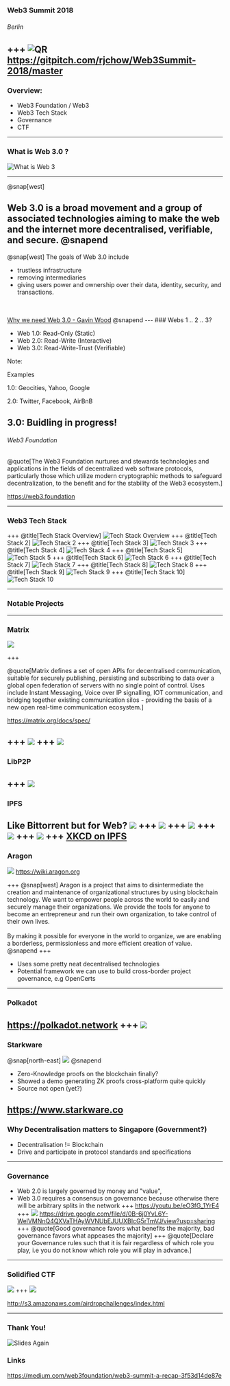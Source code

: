 ### Web3 Summit 2018
###### Berlin
+++
![QR](./images/qr.png)
https://gitpitch.com/rjchow/Web3Summit-2018/master
---

### Overview:
- Web3 Foundation / Web3
- Web3 Tech Stack
- Governance
- CTF

---

### What is Web 3.0 ?

![What is Web 3](./images/whatisweb3.jpg)

---
@snap[west]

Web 3.0 is a broad movement and a group of associated technologies aiming to make the web and the internet more decentralised, verifiable, and secure.
@snapend
---

@snap[west]
The goals of Web 3.0 include 
<ul>
<li>trustless infrastructure</li> 
<li>removing intermediaries</li> 
<li>giving users power and ownership over their data, identity, security, and transactions.</li>
</ul>
<br><br>
<a href="https://medium.com/@gavofyork/why-we-need-web-3-0-5da4f2bf95ab">Why we need Web 3.0 - Gavin Wood</a>
@snapend
---
### Webs 1 .. 2 .. 3?

- Web 1.0: Read-Only (Static)
- Web 2.0: Read-Write (Interactive)
- Web 3.0: Read-Write-Trust (Verifiable)

Note:

Examples

1.0: Geocities, Yahoo, Google

2.0: Twitter, Facebook, AirBnB

3.0: Buidling in progress! 
---


###### Web3 Foundation
@quote[The Web3 Foundation nurtures and stewards technologies and applications in the fields of decentralized web software protocols, particularly those which utilize modern cryptographic methods to safeguard decentralization, to the benefit and for the stability of the Web3 ecosystem.]

https://web3.foundation

---

### Web3 Tech Stack

+++
@title[Tech Stack Overview]
![Tech Stack Overview](./images/web3techstack.png)
+++
@title[Tech Stack 2]
![Tech Stack 2](./images/tech_stack_2.JPG)
+++
@title[Tech Stack 3]
![Tech Stack 3](./images/tech_stack_3.JPG)
+++
@title[Tech Stack 4]
![Tech Stack 4](./images/tech_stack_4.JPG)
+++
@title[Tech Stack 5]
![Tech Stack 5](./images/tech_stack_5.JPG)
+++
@title[Tech Stack 6]
![Tech Stack 6](./images/tech_stack_6.JPG)
+++
@title[Tech Stack 7]
![Tech Stack 7](./images/tech_stack_7.JPG)
+++
@title[Tech Stack 8]
![Tech Stack 8](./images/tech_stack_8.JPG)
+++
@title[Tech Stack 9]
![Tech Stack 9](./images/tech_stack_9.JPG)
+++
@title[Tech Stack 10]
![Tech Stack 10](./images/tech_stack_10.JPG)

---

### Notable Projects

---

### Matrix

![](./images/matrix_2.JPG)

+++

@quote[Matrix defines a set of open APIs for decentralised communication, suitable for securely publishing, persisting and subscribing to data over a global open federation of servers with no single point of control. Uses include Instant Messaging, Voice over IP signalling, IOT communication, and bridging together existing communication silos - providing the basis of a new open real-time communication ecosystem.]

https://matrix.org/docs/spec/

+++
![](./images/matrix.png)
+++
![](./images/matrix_3.JPG)
---

### LibP2P
+++
![](./images/libp2p.jpg)
---

### IPFS
Like Bittorrent but for Web?
![](./images/ipfs1.png)
+++
![](./images/ipfs2.png)
+++
![](./images/ipfs3.png)
+++
![](./images/ipfs4.png)
+++
![](./images/ipfs5.png)
+++
[XKCD on IPFS](https://ipfs.io/ipfs/Qmb8wsGZNXt5VXZh1pEmYynjB6Euqpq3HYyeAdw2vScTkQ)
---

### Aragon
![](./images/aragon.png)
https://wiki.aragon.org

+++
@snap[west]
Aragon is a project that aims to disintermediate the creation and maintenance of organizational structures by using blockchain technology. We want to empower people across the world to easily and securely manage their organizations. We provide the tools for anyone to become an entrepreneur and run their own organization, to take control of their own lives.
<br><br>
By making it possible for everyone in the world to organize, we are enabling a borderless, permissionless and more efficient creation of value.
@snapend
+++
- Uses some pretty neat decentralised technologies
- Potential framework we can use to build cross-border project governance, e.g OpenCerts

---
### Polkadot

https://polkadot.network
+++
![](./images/polkadot.png)
---
### Starkware
@snap[north-east]
![](./images/starkware.png)
@snapend
- Zero-Knowledge proofs on the blockchain finally?
- Showed a demo generating ZK proofs cross-platform quite quickly
- Source not open (yet?)

https://www.starkware.co
---
### Why Decentralisation matters to Singapore (Government?)
- Decentralisation != Blockchain
- Drive and participate in protocol standards and specifications
---
### Governance
- Web 2.0 is largely governed by money and "value",
- Web 3.0 requires a consensus on governance because otherwise there will be arbitrary splits in the network
+++
https://youtu.be/eO3fG_1YrE4
+++
![](./images/governance.png)
https://drive.google.com/file/d/0B-6j0YvL6Y-WelVMNnQ4QXVaTHAyWVNUbEJUUXBIcG5rTmVJ/view?usp=sharing
+++
@quote[Good governance favors what benefits the majority, bad governance favors what appeases the majority]
+++
@quote[Declare your Governance rules such that it is fair regardless of which role you play, i.e you do not know which role you will play in advance.]
---

### Solidified CTF
![](./images/solidified_ctf.png)
+++
![](./images/solidified_ctf_2.jpg)

http://s3.amazonaws.com/airdropchallenges/index.html

---

### Thank You!
![Slides Again](./images/qr.png)

### Links
https://medium.com/web3foundation/web3-summit-a-recap-3f53d14de87e
